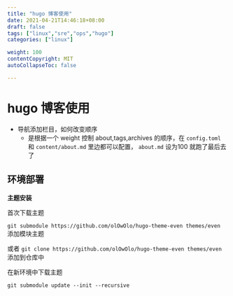 ```yaml
---
title: "hugo 博客使用"
date: 2021-04-21T14:46:18+08:00
draft: false
tags: ["linux","sre","ops","hugo"]
categories: ["linux"]

weight: 100
contentCopyright: MIT
autoCollapseToc: false

---
```


# hugo 博客使用

* 导航添加栏目，如何改变顺序
    * 是根据一个 weight 控制 about,tags,archives 的顺序，在 `config.toml` 和 `content/about.md` 里边都可以配置， `about.md` 设为100 就跑了最后去了

## 环境部署

**主题安装**

首次下载主题

`git submodule https://github.com/olOwOlo/hugo-theme-even themes/even` 添加模块主题

或者 `git clone https://github.com/olOwOlo/hugo-theme-even themes/even` 添加到仓库中

在新环境中下载主题

`git submodule update --init --recursive`